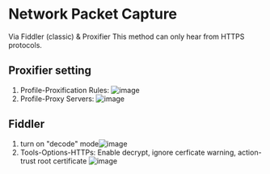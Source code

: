 # Network Packet Capture
Via Fiddler (classic) & Proxifier
This method can only hear from HTTPS protocols.

## Proxifier setting
1. Profile-Proxification Rules: ![image](https://github.com/user-attachments/assets/8a49d54f-88e1-42a2-bd06-5ebbc1ff95c0)
2. Profile-Proxy Servers: ![image](https://github.com/user-attachments/assets/0346b58e-f3b8-4619-a499-e818fb9dbbb3)

## Fiddler
1. turn on "decode" mode![image](https://github.com/user-attachments/assets/33453d77-81e7-4a24-a7f7-e4153d881ad6)
2. Tools-Options-HTTPs: Enable decrypt, ignore cerficate warning, action-trust root certificate
   ![image](https://github.com/user-attachments/assets/4e4e92c3-acca-47ad-be02-feba81e9bec2)



